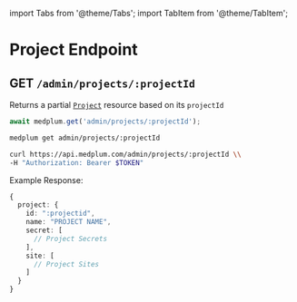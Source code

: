 import Tabs from '@theme/Tabs';
import TabItem from '@theme/TabItem';

# Project Endpoint

## GET `/admin/projects/:projectId`

Returns a partial [`Project`](/docs/api/fhir/medplum/project) resource based on its `projectId`

<Tabs groupId="language">
  <TabItem value="ts" label="Typescript">

```ts
await medplum.get('admin/projects/:projectId');
```

  </TabItem>
  <TabItem value="cli" label="CLI">

```bash
medplum get admin/projects/:projectId
```

  </TabItem>
  <TabItem value="curl" label="cURL">

```bash
curl https://api.medplum.com/admin/projects/:projectId \\
-H "Authorization: Bearer $TOKEN"
```

  </TabItem>
</Tabs>

Example Response:

```ts
{
  project: {
    id: ":projectid",
    name: "PROJECT NAME",
    secret: [
      // Project Secrets
    ],
    site: [
      // Project Sites
    ]
  }
}
```
